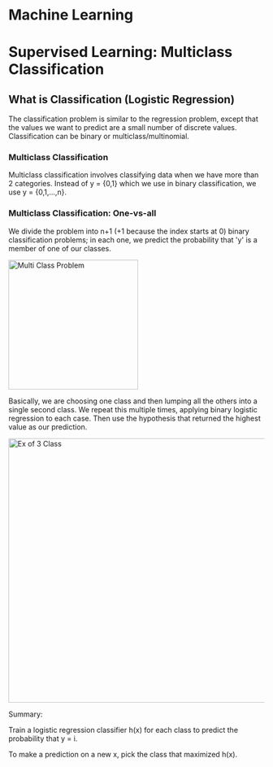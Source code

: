# Machine Learning
# Supervised Learning: Multiclass Classification

## What is Classification (Logistic Regression)

The classification problem is similar to the regression problem, except that the values we want to predict are a small number of discrete values. Classification can be binary or multiclass/multinomial.

### Multiclass Classification

Multiclass classification involves classifying data when we have more than 2 categories. Instead of y = {0,1} which we use in binary classification, we use y = {0,1,...,n}. 

### Multiclass Classification: One-vs-all

We divide the problem into n+1 (+1 because the index starts at 0) binary classification problems; in each one, we predict the probability that 'y' is a member of one of our classes.

<img width="255" alt="Multi Class Problem" src="https://user-images.githubusercontent.com/88804543/155815222-29c6444b-1622-44cf-af54-e0afb8f0cf0c.png">

Basically, we are choosing one class and then lumping all the others into a single second class. We repeat this multiple times, applying binary logistic regression to each case. Then use the hypothesis that returned the highest value as our prediction.

<img width="520" alt="Ex of 3 Class" src="https://user-images.githubusercontent.com/88804543/155815323-810dffc4-8424-41bf-8340-b292229a1b59.png">

Summary:

Train a logistic regression classifier h(x) for each class to predict the probability that y = i.

To make a prediction on a new x, pick the class that maximized h(x).






